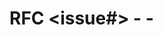 # RFC <issue#> - <YYYY-MM-DD> - <title>

One paragraph description of the change.

## Scope

- Address both *in* and *out* of scope.
- Use out of scope to acknowledge future changes, cut scope, keep your change minimal, and keep the discussion focused.
- Link to any previous RFCs for additional context.

## Pain

- What internal or external *pain* are we solving?
- Do not cover benefits of your change, this is covered in the "Rationale" section.

## User Experience

- If your change *does not* affect the user experience, please note that here.
- If your change *does* affect the user experience:
  - Explain your change as if you were describing it to a Vector user. We should be able to share this section with a
    Vector user to solicit feedback.
  - Does this change break backward compatibility? If so, what should users do to upgrade?

## Implementation

- Explain your change as if you were presenting it to the Vector team.
- Demonstrate with psuedo code not text.
- Be specific. Be opinionated. Avoid ambiguity and open-ended questions.

## Rationale

- Why is this change worth it?
- What is the impact of not doing this?
- How does this position us for success in the future?

## Prior Art

- List prior art, the good and bad.
- Why can't we simply use or copy them?

## Drawbacks

- Why should we not do this?
- What kind on ongoing burden does this place on the team?

## Alternatives

- What other approaches have been considered and why did you not choose them?
- How about not doing this at all?

## Outstanding Questions

- List any remaining questions that you have.
- *These must be resolved before the RFC can be merged.*

## Plan Of Attack

Incremental steps to execute this change. These will be converted to issues after the RFC is approved:

- [ ] Submit a PR with spike-level code _roughly_ demonstrating the change.
- [ ] Incremental change #1
- [ ] Incremental change #2
- [ ] ...

Note: This can be filled out during the review process.
